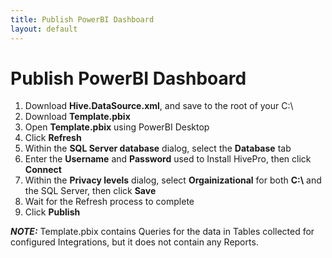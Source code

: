 ```yaml
---
title: Publish PowerBI Dashboard
layout: default
---
```

# Publish PowerBI Dashboard

1. Download **Hive.DataSource.xml**, and save to the root of your C:\
1. Download **Template.pbix**
1. Open **Template.pbix** using PowerBI Desktop
1. Click **Refresh**
1. Within the **SQL Server database** dialog, select the **Database** tab
1. Enter the **Username** and **Password** used to Install HivePro, then click **Connect**
1. Within the **Privacy levels** dialog, select **Orgainizational** for both **C:\\** and the SQL Server, then click **Save**
1. Wait for the Refresh process to complete
1. Click **Publish**

**_NOTE:_** Template.pbix contains Queries for the data in Tables collected for configured Integrations, but it does not contain any Reports.
